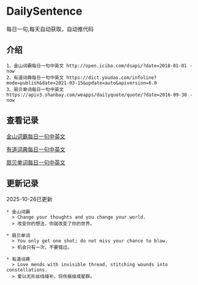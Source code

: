 # DailySentence

每日一句,每天自动获取，自动推代码

## 介绍

```
1、金山词霸每日一句中英文 http://open.iciba.com/dsapi/?date=2018-01-01 - now
2、有道词典每日一句中英文 https://dict.youdao.com/infoline?mode=publish&date=2021-03-15&update=auto&apiversion=6.0
3、扇贝单词每日一句中英文 https://apiv3.shanbay.com/weapps/dailyquote/quote/?date=2016-09-30 - now
```

## 查看记录

[金山词霸每日一句中英文](./data/iciba/)

[有道词典每日一句中英文](./data/youdao/)

[扇贝单词每日一句中英文](./data/shanbay/)

## 更新记录
2025-10-26已更新 
```
* 金山词霸
  > Change your thoughts and you change your world.
  > 改变你的想法，你就改变了你的世界。

* 扇贝单词
  > You only get one shot; do not miss your chance to blow.
  > 机会只有一次，不要错过。

* 有道词典
  > Love mends with invisible thread, stitching wounds into constellations.
  > 爱以无形丝线缝补，将伤痕缀成星群。

```
